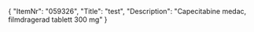{
  "ItemNr": "059326",
  "Title": "test",
  "Description": "Capecitabine medac, filmdragerad tablett 300 mg"
}